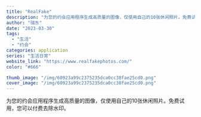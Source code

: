 ```yaml
---
title: "RealFake"
description: "为您的约会应用程序生成高质量的图像，仅使用自己的10张休闲照片。免费试用，您可以付费去除水印。"
author: "瑞东"
date: "2023-03-30"
tags:
  - "生活"
  - "约会"
categories: application
series: "生活日常"
website_link: "https://www.realfakephotos.com/"
color: "#666"

thumb_image: "/img/60923a99c2375235dca0cc38fae25cd0.png"
cover_image: "/img/60923a99c2375235dca0cc38fae25cd0.png"
---
```


为您的约会应用程序生成高质量的图像，仅使用自己的10张休闲照片。免费试用，您可以付费去除水印。